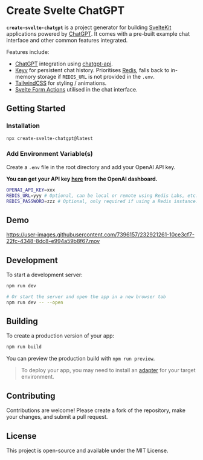 # Create Svelte ChatGPT

**`create-svelte-chatgpt`** is a project generator for building [SvelteKit](https://kit.svelte.dev/) applications powered by [ChatGPT](https://platform.openai.com/docs/api-reference). It comes with a pre-built example chat interface and other common features integrated.

Features include:

- [ChatGPT](https://platform.openai.com/docs/api-reference) integration using [chatgpt-api](https://github.com/transitive-bullshit/chatgpt-api).
- [Keyv](https://github.com/jaredwray/keyv) for persistent chat history. Prioritises [Redis](https://redis.io/), falls back to in-memory storage if `REDIS_URL` is not provided in the `.env`.
- [TailwindCSS](https://tailwindcss.com/) for styling / animations.
- [Svelte Form Actions](https://kit.svelte.dev/docs/form-actions) utilised in the chat interface.

## Getting Started

### Installation

```bash
npx create-svelte-chatgpt@latest
```

### Add Environment Variable(s)

Create a `.env` file in the root directory and add your OpenAI API key.

**You can get your API key [here](https://platform.openai.com/account/api-keys) from the OpenAI dashboard.**

```bash
OPENAI_API_KEY=xxx
REDIS_URL=yyy # Optional, can be local or remote using Redis Labs, etc. Falls back to in-memory storage if not provided.
REDIS_PASSWORD=zzz # Optional, only required if using a Redis instance.
```

## Demo

https://user-images.githubusercontent.com/7396157/232921261-10ce3cf7-22fc-4348-8dc8-e994a59b8f67.mov

## Development

To start a development server:

```bash
npm run dev

# Or start the server and open the app in a new browser tab
npm run dev -- --open
```

## Building

To create a production version of your app:

```bash
npm run build
```

You can preview the production build with `npm run preview`.

> To deploy your app, you may need to install an [adapter](https://kit.svelte.dev/docs/adapters) for your target environment.

## Contributing

Contributions are welcome! Please create a fork of the repository, make your changes, and submit a pull request.

## License

This project is open-source and available under the MIT License.
